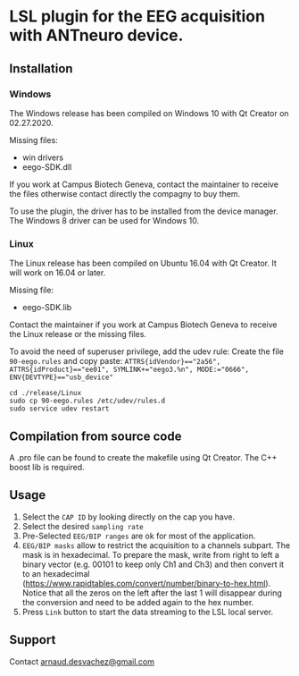 # LSL plugin for the EEG acquisition with ANTneuro device.

## Installation
### Windows
The Windows release has been compiled on Windows 10 with Qt Creator on 02.27.2020.

Missing files:
- win drivers
- eego-SDK.dll

If you work at Campus Biotech Geneva, contact the maintainer to receive the files otherwise contact directly the compagny to buy them.

To use the plugin, the driver has to be installed from the device manager. The Windows 8 driver can be used for Windows 10. 

### Linux
The Linux release has been compiled on Ubuntu 16.04 with Qt Creator. It will work on 16.04 or later.

Missing file:
- eego-SDK.lib

Contact the maintainer if you work at Campus Biotech Geneva to receive the Linux release or the missing files.

To avoid the need of superuser privilege, add the udev rule:
Create the file ```90-eego.rules``` and copy paste: ```ATTRS{idVendor}=="2a56", ATTRS{idProduct}=="ee01", SYMLINK+="eego3.%n",
MODE:="0666", ENV{DEVTYPE}=="usb_device"```
```
cd ./release/Linux
sudo cp 90-eego.rules /etc/udev/rules.d
sudo service udev restart
```

## Compilation from source code
A .pro file can be found to create the makefile using Qt Creator. The C++ boost lib is required.

## Usage
1. Select the ```CAP ID``` by looking directly on the cap you have. 
2. Select the desired ```sampling rate```
3. Pre-Selected ```EEG/BIP ranges``` are ok for most of the application.  
4. ```EEG/BIP masks``` allow to restrict the acquisition to a channels subpart. The mask is in hexadecimal. To prepare the mask, write from right to left a binary vector (e.g. 00101 to keep only Ch1 and Ch3) and then convert it to an hexadecimal (<https://www.rapidtables.com/convert/number/binary-to-hex.html>). Notice that all the zeros on the left after the last 1 will disappear during the conversion and need to be added again to the hex number.
5. Press ```Link``` button to start the data streaming to the LSL local server.

## Support
Contact <arnaud.desvachez@gmail.com>
